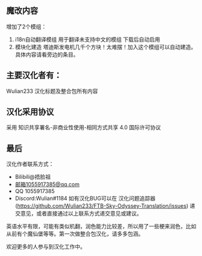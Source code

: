 ## 魔改内容 

增加了2个模组：
 1. i18n自动翻译模组 用于翻译未支持中文的模组 下载后自动启用
 2. 模块化建造 塔迪斯发电机几千个方块！太难摆！加入这个模组可以自动建造。具体内容请看旁边的条目。

## 主要汉化者有：

Wulian233 汉化标题及整合包所有内容

## 汉化采用协议
采用 知识共享署名-非商业性使用-相同方式共享 4.0 国际许可协议

## 最后

汉化作者联系方式：
- Bilibili@捂脸祖
- 邮箱1055917385@qq.com
- QQ 1055917385
- Discord:Wulian#1184
如有汉化BUG可以在 汉化问题追踪器(https://github.com/Wulian233/FTB-Sky-Odyssey-Translation/issues) 递交意见，或者直接通过以上联系方式递交意见或建议。


英语水平有限，可能有类似机翻，润色能力比较差，所以用了一些梗来润色，比如从前有个魔仙堡等等。第一次做整合包汉化，请多多包涵。

欢迎更多的人参与到汉化工作中。
